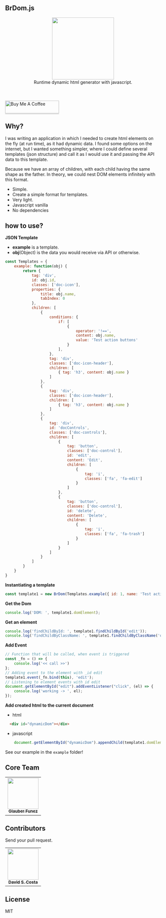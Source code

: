 ## BrDom.js
<div align="center">
    <a href="https://formly.dev">
        <img width="200" src="https://raw.githubusercontent.com/GlauberF/brdom.js/main/logo.svg?sanitize=true">
    </a>
    <br/>
    Runtime dynamic html generator with javascript.<br><br>
</div>
<br/><br/>
<a href="https://www.buymeacoffee.com/glauber" target="_blank"><img src="https://www.buymeacoffee.com/assets/img/custom_images/orange_img.png" alt="Buy Me A Coffee" style="height: 41px !important;width: 174px !important;box-shadow: 0px 3px 2px 0px rgba(190, 190, 190, 0.5) !important;-webkit-box-shadow: 0px 3px 2px 0px rgba(190, 190, 190, 0.5) !important;" ></a>

## Why?
I was writing an application in which I needed to create html elements on the fly (at run time), as it had dynamic data.
I found some options on the internet, but I wanted something simpler, where I could define several templates (json structure) and call it as I would use it and passing the API data to this template.

Because we have an array of children, with each child having the same shape as the father. In theory, we could nest DOM elements infinitely with this format.

* Simple.
* Create a simple format for templates.
* Very light.
* Javascript vanilla
* No dependencies

## how to use?

**JSON Template**
* **example** is a template.
* **obj**(Object) is the data you would receive via API or otherwise.

```javascript
const Templates = {
    example: function(obj) {
        return {
            tag: 'div',
            id: obj.id,
            classes: ['doc-icon'],
            properties: {
                title: obj.name,
                tabIndex: 0
            },
            children: [
                {
                    conditions: {
                        if: [
                            {
                                operator: '!==',
                                content: obj.name,
                                value: 'Test action buttons'
                            }
                        ],
                    },
                    tag: 'div',
                    classes: ['doc-icon-header'],
                    children: [
                        { tag: 'h3', content: obj.name }
                    ]
                },
                {
                    tag: 'div',
                    classes: ['doc-icon-header'],
                    children: [
                        { tag: 'h3', content: obj.name }
                    ]
                },
                {
                    tag: 'div',
                    id: 'docControls',
                    classes: ['doc-controls'],
                    children: [
                        {
                            tag: 'button',
                            classes: ['doc-control'],
                            id: 'edit',
                            content: 'Edit',
                            children: [
                                {
                                    tag: 'i',
                                    classes: ['fa', 'fa-edit']
                                }
                            ]
                        },
                        {
                            tag: 'button',
                            classes: ['doc-control'],
                            id: 'delete',
                            content: 'Delete',
                            children: [
                                {
                                    tag: 'i',
                                    classes: ['fa', 'fa-trash']
                                }
                            ]
                        }
                    ]
                }
            ]
        }
    }
}
```

**Instantiating a template**
```javascript
const template1 = new BrDom(Templates.example({ id: 1, name: 'Test action buttons' }));
```

**Get the Dom**
```javascript
console.log('DOM: ', template1.domElement);
```

**Get an element**
```javascript
console.log('findChildById: ', template1.findChildById('edit'));
console.log('findChildByClassName: ', template1.findChildByClassName('doc-control'));
```

**Add Event**
```javascript
// Function that will be called, when event is triggered
const _fn = () => {
    console.log('<< call >>')
};
// Adding event to the element with _id edit
template1.event(_fn.bind(this), 'edit');
// Listening to element events with id edit
document.getElementById("edit").addEventListener("click", (el) => {
    console.log('working -> ', el);
});
```

**Add created html to the current document**
* html
```html
  <div id="dynamicDom"></div>
```
* javascript
```javascript
    document.getElementById("dynamicDom").appendChild(template1.domElement);
```

See our example in the `example` folder!

## Core Team
<table>
  <tr>
    <td align="center">
      <a href="https://github.com/GlauberF">
        <img src="https://avatars.githubusercontent.com/u/11314585?v=4" width="100px;" />
        <br />
        <sub><b>Glauber Funez</b></sub>
      </a>
    </td>
  </tr>
</table>

## Contributors
Send your pull request.<br>
<table>
  <tr>
    <td align="center">
      <a href="https://github.com/ds-costa">
        <img src="https://avatars.githubusercontent.com/u/37080007?v=4" width="100px;" />
        <br />
        <sub><b>David S. Costa</b></sub>
      </a>
    </td>
  </tr>
</table>

## License
MIT
